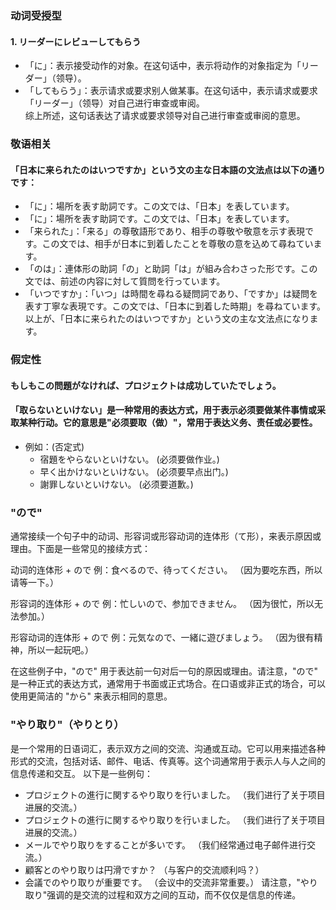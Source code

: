 ### 动词受授型
#### 1. リーダーにレビューしてもらう
- 「に」：表示接受动作的对象。在这句话中，表示将动作的对象指定为「リーダー」（领导）。
- 「してもらう」：表示请求或要求别人做某事。在这句话中，表示请求或要求「リーダー」（领导）对自己进行审查或审阅。  
综上所述，这句话表达了请求或要求领导对自己进行审查或审阅的意思。
### 敬语相关
#### 「日本に来られたのはいつですか」という文の主な日本語の文法点は以下の通りです：
- 「に」：場所を表す助詞です。この文では、「日本」を表しています。
- 「に」：場所を表す助詞です。この文では、「日本」を表しています。
- 「来られた」：「来る」の尊敬語形であり、相手の尊敬や敬意を示す表現です。この文では、相手が日本に到着したことを尊敬の意を込めて尋ねています。
- 「のは」：連体形の助詞「の」と助詞「は」が組み合わさった形です。この文では、前述の内容に対して質問を行っています。
- 「いつですか」：「いつ」は時間を尋ねる疑問詞であり、「ですか」は疑問を表す丁寧な表現です。この文では、「日本に到着した時期」を尋ねています。
以上が、「日本に来られたのはいつですか」という文の主な文法点になります。

### 假定性
#### もしもこの問題がなければ、プロジェクトは成功していたでしょう。
#### 「取らないといけない」是一种常用的表达方式，用于表示必须要做某件事情或采取某种行动。它的意思是"必须要取（做）"，常用于表达义务、责任或必要性。
- 例如：(否定式)
  - 宿題をやらないといけない。 (必须要做作业。)
  - 早く出かけないといけない。 (必须要早点出门。)
  - 謝罪しないといけない。 (必须要道歉。)
### "ので" 
通常接续一个句子中的动词、形容词或形容动词的连体形（て形），来表示原因或理由。下面是一些常见的接续方式：

动词的连体形 + ので
例：食べるので、待ってください。
（因为要吃东西，所以请等一下。）

形容词的连体形 + ので
例：忙しいので、参加できません。
（因为很忙，所以无法参加。）

形容动词的连体形 + ので
例：元気なので、一緒に遊びましょう。
（因为很有精神，所以一起玩吧。）

在这些例子中，"ので" 用于表达前一句对后一句的原因或理由。请注意，"ので" 是一种正式的表达方式，通常用于书面或正式场合。在口语或非正式的场合，可以使用更简洁的 "から" 来表示相同的意思。
### "やり取り"（やりとり）
是一个常用的日语词汇，表示双方之间的交流、沟通或互动。它可以用来描述各种形式的交流，包括对话、邮件、电话、传真等。这个词通常用于表示人与人之间的信息传递和交互。
以下是一些例句：
- プロジェクトの進行に関するやり取りを行いました。
（我们进行了关于项目进展的交流。）
- プロジェクトの進行に関するやり取りを行いました。
（我们进行了关于项目进展的交流。）
- メールでやり取りをすることが多いです。
（我们经常通过电子邮件进行交流。）
- 顧客とのやり取りは円滑ですか？
（与客户的交流顺利吗？）
- 会議でのやり取りが重要です。
（会议中的交流非常重要。）
请注意，"やり取り"强调的是交流的过程和双方之间的互动，而不仅仅是信息的传递。